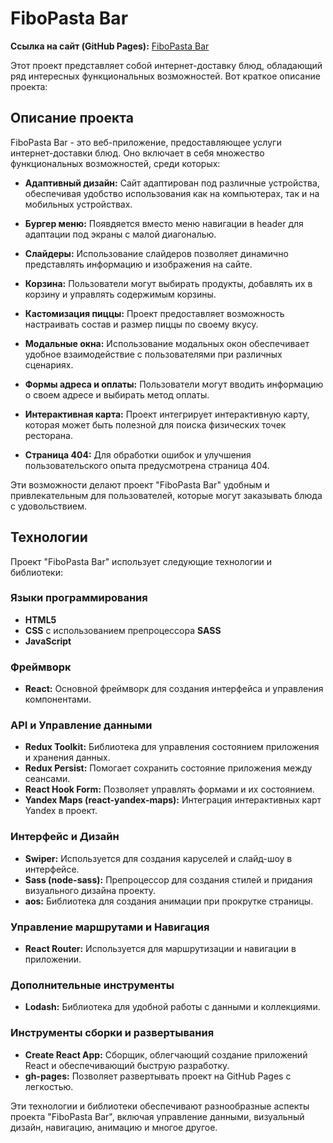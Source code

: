 # FiboPasta Bar

**Ссылка на сайт (GitHub Pages):** [FiboPasta Bar](https://abdullahalimov.github.io/FibPastaBar/)

Этот проект представляет собой интернет-доставку блюд, обладающий ряд интересных функциональных возможностей. Вот краткое описание проекта:

## Описание проекта

FiboPasta Bar - это веб-приложение, предоставляющее услуги интернет-доставки блюд. Оно включает в себя множество функциональных возможностей, среди которых:

- **Адаптивный дизайн:** Сайт адаптирован под различные устройства, обеспечивая удобство использования как на компьютерах, так и на мобильных устройствах.

- **Бургер меню:** Появдяется вместо меню навигации в header для адаптации под экраны с малой диагональю.

- **Слайдеры:** Использование слайдеров позволяет динамично представлять информацию и изображения на сайте.

- **Корзина:** Пользователи могут выбирать продукты, добавлять их в корзину и управлять содержимым корзины.

- **Кастомизация пиццы:** Проект предоставляет возможность настраивать состав и размер пиццы по своему вкусу.

- **Модальные окна:** Использование модальных окон обеспечивает удобное взаимодействие с пользователями при различных сценариях.

- **Формы адреса и оплаты:** Пользователи могут вводить информацию о своем адресе и выбирать метод оплаты.

- **Интерактивная карта:** Проект интегрирует интерактивную карту, которая может быть полезной для поиска физических точек ресторана.

- **Страница 404:** Для обработки ошибок и улучшения пользовательского опыта предусмотрена страница 404.

Эти возможности делают проект "FiboPasta Bar" удобным и привлекательным для пользователей, которые могут заказывать блюда с удовольствием.

## Технологии

Проект "FiboPasta Bar" использует следующие технологии и библиотеки:

### Языки программирования

- **HTML5**
- **CSS** с использованием препроцессора **SASS**
- **JavaScript**

### Фреймворк

- **React:** Основной фреймворк для создания интерфейса и управления компонентами.

### API и Управление данными

- **Redux Toolkit:** Библиотека для управления состоянием приложения и хранения данных.
- **Redux Persist:** Помогает сохранить состояние приложения между сеансами.
- **React Hook Form:** Позволяет управлять формами и их состоянием.
- **Yandex Maps (react-yandex-maps):** Интеграция интерактивных карт Yandex в проект.

### Интерфейс и Дизайн

- **Swiper:** Используется для создания каруселей и слайд-шоу в интерфейсе.
- **Sass (node-sass):** Препроцессор для создания стилей и придания визуального дизайна проекту.
- **aos:** Библиотека для создания анимации при прокрутке страницы.

### Управление маршрутами и Навигация

- **React Router:** Используется для маршрутизации и навигации в приложении.

### Дополнительные инструменты

- **Lodash:** Библиотека для удобной работы с данными и коллекциями.

### Инструменты сборки и развертывания

- **Create React App:** Сборщик, облегчающий создание приложений React и обеспечивающий быструю разработку.
- **gh-pages:** Позволяет развертывать проект на GitHub Pages с легкостью.

Эти технологии и библиотеки обеспечивают разнообразные аспекты проекта "FiboPasta Bar", включая управление данными, визуальный дизайн, навигацию, анимацию и многое другое.

